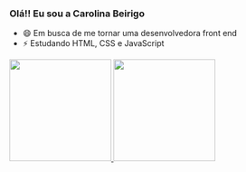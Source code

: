 ### Olá!! Eu sou a Carolina Beirigo

- 😄 Em busca de me tornar uma desenvolvedora front end
- ⚡ Estudando HTML, CSS e JavaScript

 <div>
  <a href="https://github.com/CBeirigo">
  <img height="180em" src="https://github-readme-stats.vercel.app/api?username=CBeirigo&show_icons=true&theme=omni&include_all_commits=true&count_private=true"/>
  <img height="180em" src="https://github-readme-stats.vercel.app/api/top-langs/?username=CBeirigo&layout=compact&langs_count=7&theme=dracula"/>
</div>
